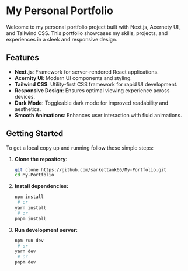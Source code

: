 # My Personal Portfolio

Welcome to my personal portfolio project built with Next.js, Acernety UI, and Tailwind CSS. This portfolio showcases my skills, projects, and experiences in a sleek and responsive design.

## Features

- **Next.js**: Framework for server-rendered React applications.
- **Acernity UI**: Modern UI components and styling.
- **Tailwind CSS**: Utility-first CSS framework for rapid UI development.
- **Responsive Design**: Ensures optimal viewing experience across devices.
- **Dark Mode**: Toggleable dark mode for improved readability and aesthetics.
- **Smooth Animations**: Enhances user interaction with fluid animations.

## Getting Started

To get a local copy up and running follow these simple steps:

1. **Clone the repository**:
   ```bash
   git clone https://github.com/sankettank66/My-Portfolio.git
   cd My-Portfolio
   ```
2. **Install dependencies:**
   ```bash
   npm install
    # or
   yarn install
    # or
   pnpm install
   ```
3. **Run development server:**
   ```bash
   npm run dev
    # or
   yarn dev
    # or
   pnpm dev
   ```
